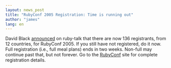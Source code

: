 ```yaml
---
layout: news_post
title: "RubyConf 2005 Registration: Time is running out"
author: "james"
lang: en
---
```


David Black [announced][1] on ruby-talk that there are now 136
registrants, from 12 countries, for RubyConf 2005. If you still have not
registered, do it now. Full registration (i.e., full meal plans) ends in
two weeks. Non-full may continue past that, but not forever. Go to the
[RubyConf][2] site for complete registration details.



[1]: http://blade.nagaokaut.ac.jp/cgi-bin/scat.rb/ruby/ruby-talk/154337 
[2]: http://www.rubyconf.org 
